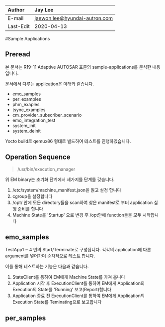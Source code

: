 |Author  |Jay Lee|
|:-------|:------|
E-mail   |jaewon.lee@hyundai-autron.com
Last-Edit|2020-04-13

#Sample Applications

## Preread
본 문서는 R19-11 Adaptive AUTOSAR 표준의 sample-applications를 분석한 내용입니다. 

문서에서 다루는 application은 아래와 같습니다.

* emo_samples
* per_examples
* phm_exaples
* tsync_examples
* cm_provider_subscriber_scenario
* emo_integration_test
* system_init
* system_deinit

Yocto build로 qemux86 형태로 빌드하여 테스트를 진행하였습니다.

## Operation Sequence

>/usr/bin/execution_manager

위 EM binary는 초기화 단계에서 세가지를 단계를 갖습니다.
1. /etc/system/machine_manifest.json을 읽고 설정 합니다
2. cgroup을 설정합니다
3. /opt/ 안에 모든 directory들을 scan하여 찾은 manifest로 부터 application 실행 준비를 합니다
4. Machine State를 'Startup' 으로 변경 후 /opt안에 function들을 모두 시작합니다


## emo_samples
TestApp1 ~ 4 번의 Start/Terminate로 구성됩니다.
각각의 application에 다른 argument를 넣어가며 순차적으로 테스트 합니다.

이를 통해 테스트하는 기능은 다음과 같습니다.
1. StateClient를 통하여 EM에게 Machine State를 가져 옵니다
2. Application 시작 후 ExecutionClient를 통하여 EM에게 Application의 Execution의 State를 'Running' 보고(Report)합니다
3. Application 종료 전 ExecutionClient를 통하여 EM에게 Application의 Execution State를 Teminating으로 보고합니다

## per_samples